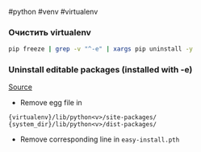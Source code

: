 #python #venv #virtualenv 

### Очистить virtualenv
```bash
pip freeze | grep -v "^-e" | xargs pip uninstall -y
```
### Uninstall editable packages (installed with -e)
[Source](https://stackoverflow.com/a/18818891)
- Remove egg file in
```
{virtualenv}/lib/python<v>/site-packages/
{system_dir}/lib/python<v>/dist-packages/
```
- Remove corresponding line in `easy-install.pth`